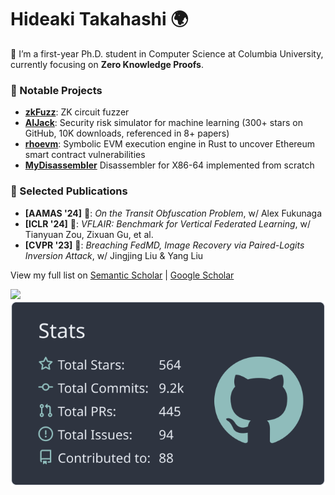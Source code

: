 # Hideaki Takahashi 🌍

👋 I’m a first-year Ph.D. student in Computer Science at Columbia University, currently focusing on **Zero Knowledge Proofs**.

### 🚀 Notable Projects
- **[zkFuzz](https://github.com/Koukyosyumei/zkFuzz)**: ZK circuit fuzzer
- **[AIJack](https://github.com/Koukyosyumei/AIJack)**: Security risk simulator for machine learning (300+ stars on GitHub, 10K downloads, referenced in 8+ papers)
- **[rhoevm](https://github.com/Koukyosyumei/rhoevm)**: Symbolic EVM execution engine in Rust to uncover Ethereum smart contract vulnerabilities
- **[MyDisassembler](https://github.com/Koukyosyumei/MyDisassembler)** Disassembler for X86-64 implemented from scratch

### 📄 Selected Publications  
- **[AAMAS '24]** 🚗: *On the Transit Obfuscation Problem*, w/ Alex Fukunaga  
- **[ICLR '24]** 🌳: *VFLAIR: Benchmark for Vertical Federated Learning*, w/ Tianyuan Zou, Zixuan Gu, et al.  
- **[CVPR '23]** 🎥: *Breaching FedMD, Image Recovery via Paired-Logits Inversion Attack*, w/ Jingjing Liu & Yang Liu

View my full list on [Semantic Scholar](https://www.semanticscholar.org/author/Hideaki-Takahashi/2224016223) | [Google Scholar](https://scholar.google.com/citations?user=RA3z3UEAAAAJ)

<img src="http://github-profile-summary-cards.vercel.app/api/cards/most-commit-language?username=Koukyosyumei&theme=nord_dark"> <img src="https://raw.githubusercontent.com/Koukyosyumei/Koukyosyumei/main/profile-summary-card-output/nord_dark/3-stats.svg">



